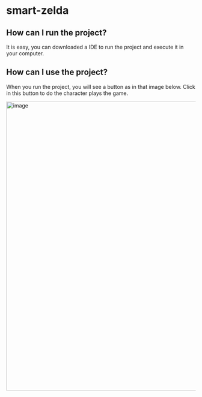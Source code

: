 # smart-zelda

## How can I run the project?
It is easy, you can downloaded a IDE to run the project and execute it in your computer.

## How can I use the project?
When you run the project, you will see a button as in that image below. 
Click in this button to do the character plays the game.

<img width="770" alt="image" src="https://user-images.githubusercontent.com/11272342/175291312-0c5139fe-6638-438f-a5fe-26b742d259e1.png">

